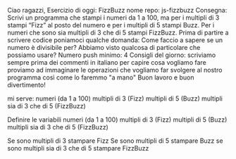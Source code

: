  Ciao ragazzi, Esercizio di oggi: FizzBuzz
nome repo: js-fizzbuzz
Consegna: Scrivi un programma che stampi i numeri da 1 a 100, ma per i multipli di 3 stampi “Fizz” al posto del numero e per i multipli di 5 stampi Buzz. Per i numeri che sono sia multipli di 3 che di 5 stampi FizzBuzz.
Prima di partire a scrivere codice poniamoci qualche domanda:
Come faccio a sapere se un numero è divisibile per? Abbiamo visto qualcosa di particolare che possiamo usare?
Numero push minimo: 4
Consigli del giorno:
scriviamo sempre prima dei commenti in italiano per capire cosa vogliamo fare
proviamo ad immaginare le operazioni che vogliamo far svolgere al nostro programma così come lo faremmo "a mano"
Buon lavoro e buon divertimento!


mi serve:
numeri (da 1 a 100)
multipli di 3 (Fizz)
multipli di 5 (Buzz)
multipli sia di 3 che di 5 (FizzBuzz)

Definire le variabili
numeri (da 1 a 100)
multipli di 3 (Fizz)
multipli di 5 (Buzz)
multipli sia di 3 che di 5 (FizzBuzz)

Se sono multipli di 3 stampare Fizz
Se sono multipli di 5 stampare Buzz
se sono multipli sia di 3 che di 5 stampare FizzBuzz
